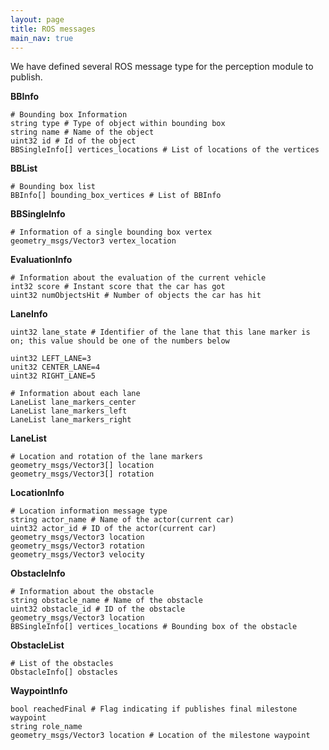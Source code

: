 ```yaml
---
layout: page
title: ROS messages
main_nav: true
---
```


We have defined several ROS message type for the perception module to publish.

**BBInfo**
```
# Bounding box Information
string type # Type of object within bounding box
string name # Name of the object
uint32 id # Id of the object
BBSingleInfo[] vertices_locations # List of locations of the vertices
```

**BBList**
```
# Bounding box list
BBInfo[] bounding_box_vertices # List of BBInfo
```

**BBSingleInfo**
```
# Information of a single bounding box vertex
geometry_msgs/Vector3 vertex_location
```

**EvaluationInfo**
```
# Information about the evaluation of the current vehicle
int32 score # Instant score that the car has got
uint32 numObjectsHit # Number of objects the car has hit
```

**LaneInfo**
```
uint32 lane_state # Identifier of the lane that this lane marker is on; this value should be one of the numbers below

uint32 LEFT_LANE=3
unit32 CENTER_LANE=4
uint32 RIGHT_LANE=5

# Information about each lane
LaneList lane_markers_center
LaneList lane_markers_left
LaneList lane_markers_right
```

**LaneList**
```
# Location and rotation of the lane markers
geometry_msgs/Vector3[] location
geometry_msgs/Vector3[] rotation
```

**LocationInfo**
```
# Location information message type
string actor_name # Name of the actor(current car)
uint32 actor_id # ID of the actor(current car)
geometry_msgs/Vector3 location
geometry_msgs/Vector3 rotation
geometry_msgs/Vector3 velocity
```

**ObstacleInfo**
```
# Information about the obstacle
string obstacle_name # Name of the obstacle
uint32 obstacle_id # ID of the obstacle
geometry_msgs/Vector3 location
BBSingleInfo[] vertices_locations # Bounding box of the obstacle
```

**ObstacleList**
```
# List of the obstacles
ObstacleInfo[] obstacles
```

**WaypointInfo**
```
bool reachedFinal # Flag indicating if publishes final milestone waypoint
string role_name 
geometry_msgs/Vector3 location # Location of the milestone waypoint
```